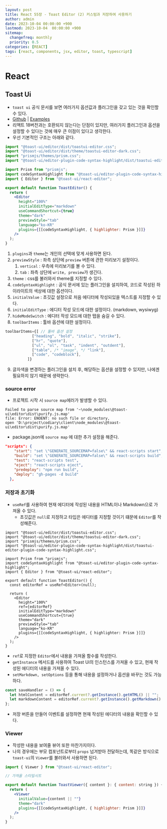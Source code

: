 ```yaml
---
layout: post
title: React 55장 - Toast Editor (2) 커스텀과 저장하여 사용하기
author: admin
date: 2023-10-04 00:00:00 +900
lastmod: 2023-10-04  00:00:00 +900
sitemap:
  changefreq: monthly
  priority: 0.5
categories: [REACT]
tags: [react, components, jsx, editor, toast, typescript]
---
```


# React

## Toast Ui

- `toast ui` 공식 문서를 보면 여러가지 옵션값과 플러그인을 갖고 있는 것을 확인할 수 있다.
- [Github](https://github.com/nhn/tui.editor) | [Examples](https://ui.toast.com/tui-editor)
- 리액트 18버전과는 호환되지 않는다는 단점이 있지만, 여러가지 플러그인과 옵션을 설정할 수 있다는 것에 매우 큰 이점이 있다고 생각한다.
- 우선 기본적인 구조는 아래와 같다.

```jsx
import "@toast-ui/editor/dist/toastui-editor.css";
import "@toast-ui/editor/dist/theme/toastui-editor-dark.css";
import "prismjs/themes/prism.css";
import "@toast-ui/editor-plugin-code-syntax-highlight/dist/toastui-editor-plugin-code-syntax-highlight.css";

import Prism from "prismjs";
import codeSyntaxHighlight from "@toast-ui/editor-plugin-code-syntax-highlight";
import { Editor } from "@toast-ui/react-editor";

export default function ToastEditor() {
  return (
    <Editor
      height="100%"
      initialEditType="markdown"
      useCommandShortcut={true}
      theme="dark"
      previewStyle="tab"
      language="ko-KR"
      plugins={[[codeSyntaxHighlight, { highlighter: Prism }]]}
    />
  );
}
```

1. `plugins`과 `theme`는 개인의 선택에 맞게 사용하면 된다.
2. `previewStyle` : 좌측 상단에 `preview` 버튼에 관한 미리보기 설정이다.
   1. `vertical` : 우측에 미리보기를 볼 수 있다.
   2. `tab` : 좌측 상단에 `write, preview`가 생긴다.
3. `theme` : css를 불러와서 theme를 지정할 수 있다.
4. `codeSyntaxHighlight` : 공식 문서에 있는 플러그인을 설치하여, 코드로 작성된 하이라이트의 색상에 대한 옵션이다.
5. `initialValue` : 초깃값 설정으로 처음 에디터에 작성되있을 텍스트를 지정할 수 있다.
6. `initialEditType` : 에디터 작성 모드에 대한 설정이다. (markdown, wysiwyg)
7. `hideModeSwitch` : 에디터 작성 모드에 대한 탭을 숨길 수 있다.
8. `toolbarItems` : 툴바 옵션에 대한 설정이다.

```js
toolbarItems={[ // 툴바 옵션 설정
            ["heading", "bold", "italic", "strike"],
            ["hr", "quote"],
            ["ul", "ol", "task", "indent", "outdent"],
            ["table", /* "image", */ "link"],
            ["code", "codeblock"],
          ]}
```

9. 글자색을 변경하는 플러그인을 설치 후, 해당하는 옵션을 설정할 수 있지만, 나에겐 필요하지 않기 때문에 생략한다.

### source error

- 프로젝트 시작 시 `source map`에러가 발생할 수 있다.

```
Failed to parse source map from '~\node_modules\@toast-ui\editor\dist\purify.js.map'
file: Error: ENOENT: no such file or directory,
open 'D:\project\codiary\client\node_modules\@toast-ui\editor\dist\purify.js.map'
```

- package.json에 `source map` 에 대한 추가 설정을 해준다.

```json
"scripts": {
    "start": "set \"GENERATE_SOURCEMAP=false\" && react-scripts start",
    "build": "set \"GENERATE_SOURCEMAP=false\" && react-scripts build",
    "test": "react-scripts test",
    "eject": "react-scripts eject",
    "predeploy": "npm run build",
    "deploy": "gh-pages -d build"
  },
```

### 저장과 초기화

- `useRef`를 사용하여 현재 에디터에 작성된 내용을 HTML이나 Markdown으로 가져올 수 있다.
  - 초깃값은 `null`로 지정하고 타입은 에디터를 지정할 것이기 떄문에 `Editor`를 작성해준다.

```tsx
import "@toast-ui/editor/dist/toastui-editor.css";
import "@toast-ui/editor/dist/theme/toastui-editor-dark.css";
import "prismjs/themes/prism.css";
import "@toast-ui/editor-plugin-code-syntax-highlight/dist/toastui-editor-plugin-code-syntax-highlight.css";

import Prism from "prismjs";
import codeSyntaxHighlight from "@toast-ui/editor-plugin-code-syntax-highlight";
import { Editor } from "@toast-ui/react-editor";

export default function ToastEditor() {
  const editorRef = useRef<Editor>(null);

  return (
    <Editor
      height="100%"
      ref={editorRef}
      initialEditType="markdown"
      useCommandShortcut={true}
      theme="dark"
      previewStyle="tab"
      language="ko-KR"
      plugins={[[codeSyntaxHighlight, { highlighter: Prism }]]}
    />
  );
}
```

- `ref`로 지정한 `Editor`에서 내용을 가져올 함수를 작성한다.
- `getInstance` 메서드를 사용하여 Toast Ui의 인스턴스를 가져올 수 있고, 현재 작성된 에디터의 내용을 가져올 수 있다.
- `setMarkdown, setOptions` 등을 통해 내용을 설정하거나 옵션을 바꾸는 것도 가능하다.

```js
const saveHandler = () => {
  let htmlContent = editorRef.current?.getInstance().getHTML() || "";
  let markdownContent = editorRef.current?.getInstance().getMarkdown() || "";
};
```

- 저장 버튼을 만들어 이벤트를 설정하면 현재 작성된 에디터의 내용을 확인할 수 있다.

### Viewer

- 작성한 내용을 보여줄 뷰어 또한 마찬가지이다.
- 나의 경우에는 부모 컴포넌트로부터 `props` 넘겨받아 전달하는데, 똑같은 방식으로 `toast-ui`의 `Viewer`를 불러와서 사용하면 된다.

```jsx
import { Viewer } from "@toast-ui/react-editor";

// 가져올 스타일시트

export default function ToastViewer({ content }: { content: string }) {
  return (
    <Viewer
      initialValue={content || ""}
      theme="dark"
      plugins={[[codeSyntaxHighlight, { highlighter: Prism }]]}
    />
  );
}
```
